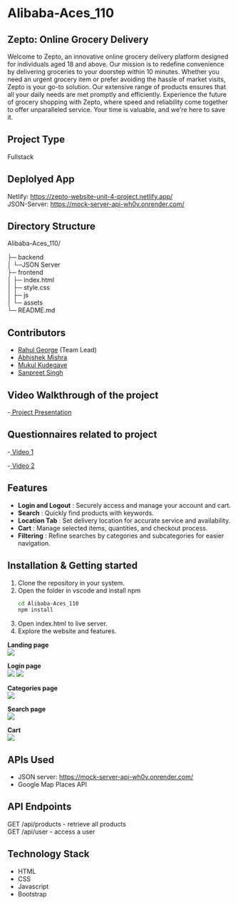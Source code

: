 # Alibaba-Aces_110


## Zepto: Online Grocery Delivery
Welcome to Zepto, an innovative online grocery delivery platform designed for individuals aged 18 and above. Our mission is to redefine convenience by delivering groceries to your doorstep within 10 minutes. Whether you need an urgent grocery item or prefer avoiding the hassle of market visits, Zepto is your go-to solution. Our extensive range of products ensures that all your daily needs are met promptly and efficiently. Experience the future of grocery shopping with Zepto, where speed and reliability come together to offer unparalleled service. Your time is valuable, and we're here to save it.

## Project Type
Fullstack

## Deplolyed App
Netlify: https://zepto-website-unit-4-project.netlify.app/     <br>
JSON-Server: https://mock-server-api-wh0v.onrender.com/

## Directory Structure
Alibaba-Aces_110/

├─ backend        
│  └─JSON Server<br>
├─ frontend        
│  ├─ index.html     
│  ├─ style.css          
│  ├─ js            
│  └─ assets          
└─ README.md


## Contributors

- [Rahul George](https://github.com/RahulGeorge96) (Team Lead)
- [Abhishek Mishra](https://github.com/abhishek3042)
- [Mukul Kudegave](https://github.com/Mukul-kudegave)
- [Sanpreet Singh](https://github.com/Sanpreet0415)
## Video Walkthrough of the project
-[ Project Presentation](https://www.youtube.com/watch?v=jfTEX7J5ZHw) 

## Questionnaires related to project

-[ Video 1](https://www.youtube.com/watch?v=uSRsret_Vyc) 

-[ Video 2](https://www.youtube.com/watch?v=ywf0rfj_f7w)
## Features
- **Login and Logout** : Securely access and manage your account and cart.
- **Search** : Quickly find products with keywords.
- **Location Tab** : Set delivery location for accurate service and availability.
- **Cart** : Manage selected items, quantities, and checkout process.
- **Filtering** : Refine searches by categories and subcategories for easier navigation.


## Installation & Getting started
1. Clone the repository in your system.
2. Open the folder in vscode and install npm
    ```bash
    cd Alibaba-Aces_110
    npm install
    ```
3. Open index.html to live server.
4. Explore the website and features.




**Landing page** <br>
<img src="./assets/landingpage.png">

**Login page** <br>
<img src="./assets/Login.png">
<img src="./assets/Logout.png">

**Categories page** <br>
<img src="./assets/Category.png">

**Search page** <br>
<img src="./assets/Search.png">

**Cart**  <br>
<img src="./assets/cart-2.png">

## APIs Used
- JSON server: https://mock-server-api-wh0v.onrender.com/ <br>
- Google Map Places API

## API Endpoints
GET /api/products - retrieve all products <br>
GET /api/user - access a user


## Technology Stack
- HTML
- CSS
- Javascript
- Bootstrap